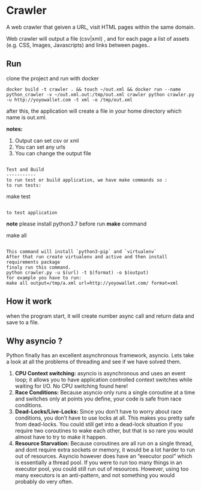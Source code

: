 Crawler
=============
A web crawler that geiven a URL, visit HTML pages within the same domain.

Web crawler will output a file (csv|xml) , and for each page a list of assets (e.g. CSS, Images, Javascripts) and links between pages..

Run
-----------
clone the project and run with docker
```
docker build -t crawler . && touch ~/out.xml && docker run --name python_crawler -v ~/out.xml.out:/tmp/out.xml crawler python crawler.py -u http://yoyowallet.com -t xml -o /tmp/out.xml  
```

after this, the application will create a file in your home directory which name is out.xml.

**notes:**
1) Output can set csv or xml
2) You can set any urls
3) You can change the output file

```

Test and Build
-----------
to run test or build application, we have make commands so :
to run tests:
```
make test
```

to test application
```
**note** please install python3.7 before run **make** command

make all
```

This command will install `python3-pip` and `virtualenv`
After that run create virtualenv and active and then install requirements package
finaly run this command.
python crawler.py -u $(url) -t $(format) -o $(output)
for example you have to run:
make all output=/tmp/a.xml url=http://yoyowallet.com/ format=xml 

```

How it work
-----------
when the program start, it will create number async call and return data and save to a file.

Why asyncio ?
------------
Python finally has an excellent asynchronous framework, asyncio. Lets take a look at all the problems of threading and see if we have solved them.
1) **CPU Context switching:** asyncio is asynchronous and uses an event loop; it allows you to have application controlled context switches while waiting for I/O. No CPU switching found here!
2) **Race Conditions:** Because asyncio only runs a single coroutine at a time and switches only at points you define, your code is safe from race conditions.
3) **Dead-Locks/Live-Locks:** Since you don’t have to worry about race conditions, you don’t have to use locks at all. This makes you pretty safe from dead-locks. You could still get into a dead-lock situation if you require two coroutines to wake each other, but that is so rare you would almost have to try to make it happen.
4) **Resource Starvation:** Because coroutines are all run on a single thread, and dont require extra sockets or memory, it would be a lot harder to run out of resources. Asyncio however does have an “executor pool” which is essentially a thread pool. If you were to run too many things in an executor pool, you could still run out of resources. However, using too many executors is an anti-pattern, and not something you would probably do very often.

